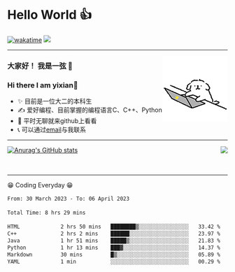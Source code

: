 # Hello World 👍

<!--徽章-->

[![wakatime](https://wakatime.com/badge/user/bcd89b5c-a971-4a22-b959-5fb32df973ad.svg)](https://wakatime.com/@bcd89b5c-a971-4a22-b959-5fb32df973ad)
<a href="mailto:yixian272197@gmail.com"><img src="https://img.shields.io/badge/<Mail>-<yixian272197@gmail.com>-<brightgreen>"></a>
***

<img align="right" alt="GIF" src="https://github.com/1-on/1-on/raw/main/1.gif" />

<!--自我介绍-->

### 大家好！ 我是一弦 👋
### Hi there I am yixian👋
- ✨ 目前是一位大二的本科生
- ✍️ 爱好编程、目前掌握的编程语言C、C++、Python
- 🥾 平时无聊就来github上看看
- 📞 可以通过<a href="mailto:yixian272197@gmail.com">email</a>与我联系



***

<img align="right" src="https://github-readme-stats.vercel.app/api/top-langs/?username=1-on&theme=dark">



[![Anurag's GitHub stats](https://github-readme-stats.vercel.app/api?username=1-on&theme=prussian)](https://github.com/anuraghazra/github-readme-stats)
<br>
<br>
<br>




<!--
[![Top Langs](https://github-readme-stats.vercel.app/api/top-langs/?username=1-on)](https://github.com/anuraghazra/github-readme-stats)
-->

***
😁 Coding Everyday 😁
<!--START_SECTION:waka-->

```text
From: 30 March 2023 - To: 06 April 2023

Total Time: 8 hrs 29 mins

HTML             2 hrs 50 mins   ████████▒░░░░░░░░░░░░░░░░   33.42 %
C++              2 hrs 2 mins    ██████░░░░░░░░░░░░░░░░░░░   23.97 %
Java             1 hr 51 mins    █████▒░░░░░░░░░░░░░░░░░░░   21.83 %
Python           1 hr 13 mins    ███▓░░░░░░░░░░░░░░░░░░░░░   14.37 %
Markdown         30 mins         █▒░░░░░░░░░░░░░░░░░░░░░░░   05.89 %
YAML             1 min           ░░░░░░░░░░░░░░░░░░░░░░░░░   00.29 %
```

<!--END_SECTION:waka-->

<!--
**1-on/1-on** is a ✨ _special_ ✨ repository because its `README.md` (this file) appears on your GitHub profile.

Here are some ideas to get you started:

- 🔭 I’m currently working on ...
- 🌱 I’m currently learning ...
- 👯 I’m looking to collaborate on ...
- 🤔 I’m looking for help with ...
- 💬 Ask me about ...
- 📫 How to reach me: ...
- 😄 Pronouns: ...
- ⚡ Fun fact: ...
-->
